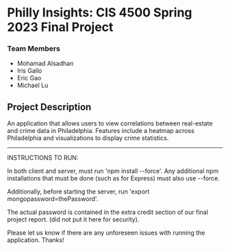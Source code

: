 # Philly Insights: CIS 4500 Spring 2023 Final Project

### Team Members
* Mohamad Alsadhan
* Iris Gallo
* Eric Gao
* Michael Lu

## Project Description
An application that allows users to view correlations between real-estate and crime data in Philadelphia. Features include a heatmap across Philadelphia and visualizations to display crime statistics.

---

INSTRUCTIONS TO RUN:

In both client and server, must run 'npm install --force'. Any additional npm installations that must be done (such as for Express) must also use --force.

Additionally, before starting the server, run 'export mongopassword=thePassword'.
  
The actual password is contained in the extra credit section of our final project report. (did not put it here for security). 
  
Please let us know if there are any unforeseen issues with running the application. Thanks!
